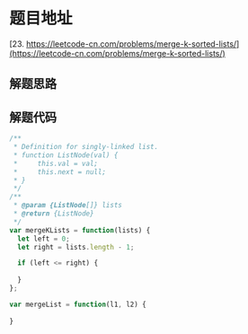 # 题目地址

[23. https://leetcode-cn.com/problems/merge-k-sorted-lists/](https://leetcode-cn.com/problems/merge-k-sorted-lists/)

## 解题思路

## 解题代码

```js
/**
 * Definition for singly-linked list.
 * function ListNode(val) {
 *     this.val = val;
 *     this.next = null;
 * }
 */
/**
 * @param {ListNode[]} lists
 * @return {ListNode}
 */
var mergeKLists = function(lists) {
  let left = 0;
  let right = lists.length - 1;

  if (left <= right) {
    
  }
};

var mergeList = function(l1, l2) {
    
}
```
